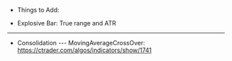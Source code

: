 * Things to Add:
- Explosive Bar: True range and ATR
---
- Consolidation
--- MovingAverageCrossOver: https://ctrader.com/algos/indicators/show/1741
